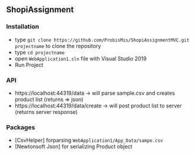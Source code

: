 ## ShopiAssignment ##

### Installation ###

* type `git clone https://github.com/ProbisMis/ShopiAssignmentMVC.git projectname` to clone the repository 
* type `cd projectname`
* open `WebApplication1.sln` file with Visual Studio 2019
* Run Project

### API ###

* https://localhost:44319/data -> will parse sample.csv and creates product list (returns => json)
* https://localhost:44319/data/create -> will post product list to server (returns server response)


### Packages ###

* [CsvHelper] forparsing  `WebApplication1/App_Data/sampe.csv`
* [Newtonsoft Json] for serializing Product object

